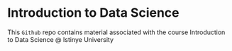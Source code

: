# Introduction to Data Science

This `Github` repo contains material associated with the course Introduction to Data Science @ Istinye University
